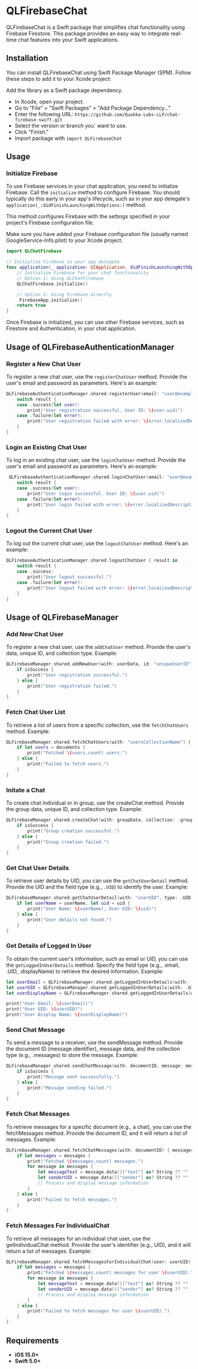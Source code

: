 # QLFirebaseChat

QLFirebaseChat is a Swift package that simplifies chat functionality using Firebase Firestore. This package provides an easy way to integrate real-time chat features into your Swift applications.

## Installation

You can install QLFirebaseChat using Swift Package Manager (SPM). Follow these steps to add it to your Xcode project:

 Add the library as a Swift package dependency.

- In Xcode, open your project.
- Go to "File" > "Swift Packages" > "Add Package Dependency..."
- Enter the following URL: `https://github.com/Quokka-Labs-LLP/chat-firebase-swift.git`
- Select the version or branch you` want to use.
- Click "Finish."
- Import package with `import QLFirebaseChat`

 ## Usage

 ### Initialize Firebase

To use Firebase services in your chat application, you need to initialize Firebase. Call the `initialize` method to configure Firebase. You should typically do this early in your app's lifecycle, such as in your app delegate's `application(_:didFinishLaunchingWithOptions:)` method.

This method configures Firebase with the settings specified in your project's Firebase configuration file.

Make sure you have added your Firebase configuration file (usually named GoogleService-Info.plist) to your Xcode project.

```swift
import QLChatFirebase

// Initialize Firebase in your app delegate
func application(_ application: UIApplication, didFinishLaunchingWithOptions launchOptions: [UIApplication.LaunchOptionsKey: Any]?) -> Bool {
    // Initialize Firebase for your chat functionality
    // Option 1: Using QLChatFirebase
    QLChatFirebase.initialize()

    // Option 2: Using Firebase directly
     FirebaseApp.initialize()
    return true
}
```
Once Firebase is initialized, you can use other Firebase services, such as Firestore and Authentication, in your chat application.

## Usage of QLFirebaseAuthenticationManager

 ### Register a New Chat User

To register a new chat user, use the `registerChatUser` method. Provide the user's email and password as parameters. Here's an example:

```swift
QLFirebaseAuthenticationManager.shared.registerUser(email: "user@example.com", password: "password") { result in
    switch result {
    case .success(let user):
        print("User registration successful. User ID: \(user.uid)")
    case .failure(let error):
        print("User registration failed with error: \(error.localizedDescription)")
    }
}
```
### Login an Existing Chat User

To log in an existing chat user, use the `loginChatUser` method. Provide the user's email and password as parameters. Here's an example:

```swift
 QLFirebaseAuthenticationManager.shared.loginChatUser(email: "user@example.com", password: "password") { result in
    switch result {
    case .success(let user):
        print("User login successful. User ID: \(user.uid)")
    case .failure(let error):
        print("User login failed with error: \(error.localizedDescription)")
    }
}
```
### Logout the Current Chat User

To log out the current chat user, use the `logoutChatUser` method. Here's an example:

```swift
QLFirebaseAuthenticationManager.shared.logoutChatUser { result in
    switch result {
    case .success:
        print("User logout successful.")
    case .failure(let error):
        print("User logout failed with error: \(error.localizedDescription)")
    }
}
```

## Usage of QLFirebaseManager

### Add New Chat User

To register a new chat user, use the `addChatUser` method. Provide the user's data, unique ID, and collection type. Example:

```swift
QLFirebaseManager.shared.addNewUser(with: userData, id: "uniqueUserID", collection: .users) { isSuccess in
    if isSuccess {
        print("User registration successful.")
    } else {
        print("User registration failed.")
    }
}
```

### Fetch Chat User List

To retrieve a list of users from a specific collection, use the `fetchChatUsers` method. Example:

```swift
QLFirebaseManager.shared.fetchChatUsers(with: "usersCollectionName") { documents in
    if let users = documents {
        print("Fetched \(users.count) users.")
    } else {
        print("Failed to fetch users.")
    }
}
```

### Initate a Chat 

To create chat individual or in group, use the createChat method. Provide the group data, unique ID, and collection type. Example:

```swift
QLFirebaseManager.shared.createChat(with: groupData, collection: .groups) { isSuccess in
    if isSuccess {
        print("Group creation successful.")
    } else {
        print("Group creation failed.")
    }
}
```

### Get Chat User Details

To retrieve user details by UID, you can use the `getChatUserDetail` method. Provide the UID and the field type (e.g., `.UID`) to identify the user. Example:

```swift
QLFirebaseManager.shared.getChatUserDetail(with: "userUID", type: .UID) { userName, uid in
    if let userName = userName, let uid = uid {
        print("User Name: \(userName), User UID: \(uid)")
    } else {
        print("User details not found.")
    }
}
```

### Get Details of Logged In User

To obtain the current user's information, such as email or UID, you can use the `getLoggedInUserDetails` method. Specify the field type (e.g., .email, .UID, .displayName) to retrieve the desired information. Example:

```swift
let userEmail = QLFirebaseManager.shared.getLoggedInUserDetails(with: .email)
let userUID = QLFirebaseManager.shared.getLoggedInUserDetails(with: .UID)
let userDisplayName = QLFirebaseManager.shared.getLoggedInUserDetails(with: .displayName)

print("User Email: \(userEmail)")
print("User UID: \(userUID)")
print("User Display Name: \(userDisplayName)")
```
### Send Chat Message

To send a message to a receiver, use the sendMessage method. Provide the document ID (message identifier), message data, and the collection type (e.g., .messages) to store the message. Example:

```swift
QLFirebaseManager.shared.sendChatMessage(with: documentID, message: messageData, type: .messages) { isSuccess in
    if isSuccess {
        print("Message sent successfully.")
    } else {
        print("Message sending failed.")
    }
}
```
### Fetch Chat Messages

To retrieve messages for a specific document (e.g., a chat), you can use the fetchMessages method. Provide the document ID, and it will return a list of messages. Example:

```swift
QLFirebaseManager.shared.fetchChatMessages(with: documentID) { messages in
    if let messages = messages {
        print("Fetched \(messages.count) messages.")
        for message in messages {
            let messageText = message.data()["text"] as? String ?? ""
            let senderUID = message.data()["sender"] as? String ?? ""
            // Process and display message information
        }
    } else {
        print("Failed to fetch messages.")
    }
}
```

### Fetch Messages For IndividualChat

To retrieve all messages for an individual chat user, use the getIndividualChat method. Provide the user's identifier (e.g., UID), and it will return a list of messages. Example:

```swift
QLFirebaseManager.shared.fetchMessagesForIndividualChat(user: userUID) { messages in
    if let messages = messages {
        print("Fetched \(messages.count) messages for user \(userUID).")
        for message in messages {
            let messageText = message.data()["text"] as? String ?? ""
            let senderUID = message.data()["sender"] as? String ?? ""
            // Process and display message information
        }
    } else {
        print("Failed to fetch messages for user \(userUID).")
    }
}
```
## Requirements
- **iOS 15.0+**
- **Swift 5.0+**
